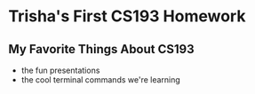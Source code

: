 # Trisha's First CS193 Homework

## My Favorite Things About CS193

- the fun presentations
- the cool terminal commands we're learning
